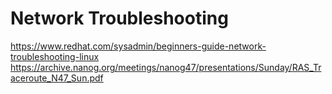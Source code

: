 # Network Troubleshooting

https://www.redhat.com/sysadmin/beginners-guide-network-troubleshooting-linux
https://archive.nanog.org/meetings/nanog47/presentations/Sunday/RAS_Traceroute_N47_Sun.pdf